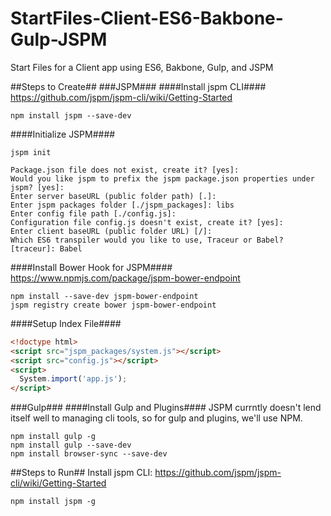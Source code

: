 # StartFiles-Client-ES6-Bakbone-Gulp-JSPM
Start Files for a Client app using ES6, Bakbone, Gulp, and JSPM

##Steps to Create##
###JSPM###
####Install jspm CLI####
https://github.com/jspm/jspm-cli/wiki/Getting-Started
````
npm install jspm --save-dev
````
####Initialize JSPM####
````
jspm init

Package.json file does not exist, create it? [yes]: 
Would you like jspm to prefix the jspm package.json properties under jspm? [yes]: 
Enter server baseURL (public folder path) [.]: 
Enter jspm packages folder [./jspm_packages]: libs
Enter config file path [./config.js]: 
Configuration file config.js doesn't exist, create it? [yes]:
Enter client baseURL (public folder URL) [/]: 
Which ES6 transpiler would you like to use, Traceur or Babel? [traceur]: Babel
````
####Install Bower Hook for JSPM####
https://www.npmjs.com/package/jspm-bower-endpoint
```
npm install --save-dev jspm-bower-endpoint
jspm registry create bower jspm-bower-endpoint
```
####Setup Index File####
````html
<!doctype html>
<script src="jspm_packages/system.js"></script>
<script src="config.js"></script>
<script>
  System.import('app.js');
</script>
````


###Gulp###
####Install Gulp and Plugins####
JSPM currntly doesn't lend itself well to managing cli tools, so for gulp and plugins, we'll use NPM.
```
npm install gulp -g
npm install gulp --save-dev
npm install browser-sync --save-dev
```





  
##Steps to Run##
Install jspm CLI: https://github.com/jspm/jspm-cli/wiki/Getting-Started

`npm install jspm -g`
